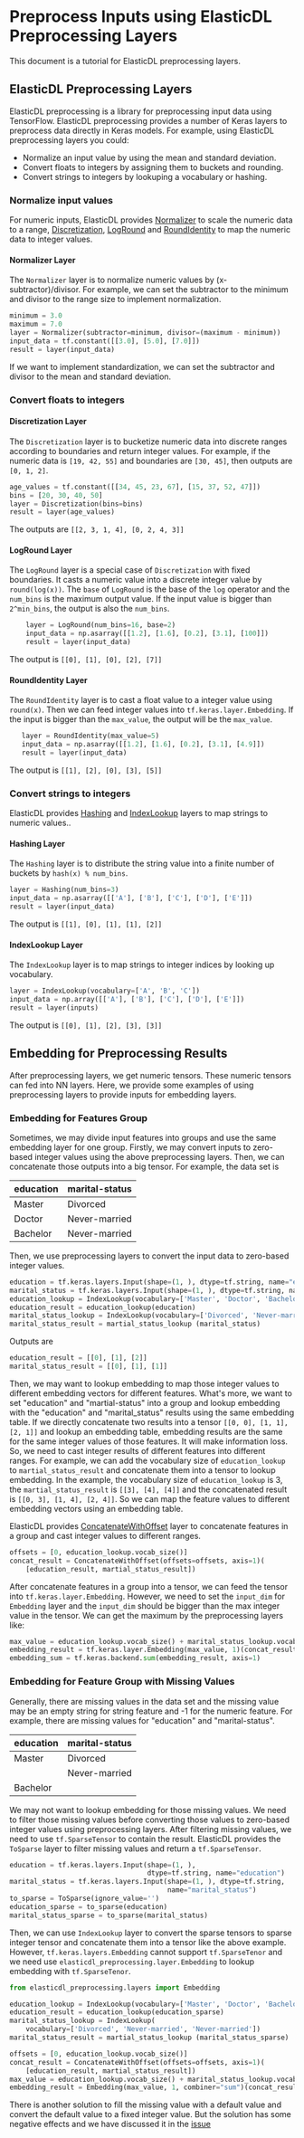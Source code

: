# Preprocess Inputs using ElasticDL Preprocessing Layers

This document is a tutorial for ElasticDL preprocessing layers.

## ElasticDL Preprocessing Layers

ElasticDL preprocessing is a library for preprocessing input data using
TensorFlow. ElasticDL preprocessing provides a number of Keras layers to
preprocess data directly in Keras models.
For example, using ElasticDL preprocessing layers you could:

- Normalize an input value by using the mean and standard deviation.
- Convert floats to integers by assigning them to buckets and rounding.
- Convert strings to integers by lookuping a vocabulary or hashing.

### Normalize input values

For numeric inputs, ElasticDL provides [Normalizer](#normalizer-layer) to scale
the numeric data to a range, [Discretization](#discretization-layer),
[LogRound](#loground-layer) and [RoundIdentity](#roundidentity-layer) to map
the numeric data to integer values.

#### Normalizer Layer

The `Normalizer` layer is to normalize numeric values by
(x-subtractor)/divisor. For example, we can set the subtractor to the minimum
and divisor to the range size to
implement normalization.

```python
minimum = 3.0
maximum = 7.0
layer = Normalizer(subtractor=minimum, divisor=(maximum - minimum))
input_data = tf.constant([[3.0], [5.0], [7.0]])
result = layer(input_data)
```

If we want to implement standardization, we can set the subtractor and divisor
to the mean and standard deviation.

### Convert floats to integers

#### Discretization Layer

The `Discretization` layer is to bucketize numeric data into discrete ranges
according to boundaries and return integer values. For example, if the numeric
data is `[19, 42, 55]` and boundaries are `[30, 45]`, then outputs are `[0, 1,
2]`.

```python
age_values = tf.constant([[34, 45, 23, 67], [15, 37, 52, 47]])
bins = [20, 30, 40, 50]
layer = Discretization(bins=bins)
result = layer(age_values)
```

The outputs are `[[2, 3, 1, 4], [0, 2, 4, 3]]`

#### LogRound Layer

The `LogRound` layer is a special case of `Discretization` with fixed
boundaries. It casts a numeric value into a discrete integer value by
`round(log(x))`.
The `base` of `LogRound` is the base of the `log` operator and the `num_bins`
is the maximum output value. If the input value is bigger than `2^min_bins`,
the output is also
the `num_bins`.

```python
    layer = LogRound(num_bins=16, base=2)
    input_data = np.asarray([[1.2], [1.6], [0.2], [3.1], [100]])
    result = layer(input_data)
```

The output is `[[0], [1], [0], [2], [7]]`

#### RoundIdentity Layer

The `RoundIdentity` layer is to cast a float value to a integer value using
`round(x)`. Then we can feed integer values into `tf.keras.layer.Embedding`. If
the input is bigger than
the `max_value`, the output will be the `max_value`.

 ```python
    layer = RoundIdentity(max_value=5)
    input_data = np.asarray([[1.2], [1.6], [0.2], [3.1], [4.9]])
    result = layer(input_data)
```

The output is `[[1], [2], [0], [3], [5]]`

### Convert strings to integers

ElasticDL provides [Hashing](#hashing-layer) and
[IndexLookup](#indexlookup-layer) layers to map strings to numeric values..

#### Hashing Layer

The `Hashing` layer is to distribute the string value into a finite number of
buckets by `hash(x) % num_bins`.

```python
layer = Hashing(num_bins=3)
input_data = np.asarray([['A'], ['B'], ['C'], ['D'], ['E']])
result = layer(input_data)
```

The output is `[[1], [0], [1], [1], [2]]`

#### IndexLookup Layer

The `IndexLookup` layer is to map strings to integer indices by looking up
vocabulary.

```python
layer = IndexLookup(vocabulary=['A', 'B', 'C'])
input_data = np.array([['A'], ['B'], ['C'], ['D'], ['E']])
result = layer(inputs)
```

The output is `[[0], [1], [2], [3], [3]]`

## Embedding for Preprocessing Results

After preprocessing layers, we get numeric tensors. These numeric tensors can
fed into NN layers. Here, we provide some examples of using preprocessing
layers to provide inputs for embedding layers.

### Embedding for Features Group

Sometimes, we may divide input features into groups and use the same embedding
layer for one group. Firstly, we may convert inputs to zero-based integer
values using the above
preprocessing layers. Then, we can concatenate those outputs into a big tensor.
For example, the data set is

| education | marital-status |
| --- | --- |
| Master | Divorced |
| Doctor | Never-married |
| Bachelor | Never-married |

Then, we use preprocessing layers to convert the input data to zero-based
integer values.

```python
education = tf.keras.layers.Input(shape=(1, ), dtype=tf.string, name="education")
marital_status = tf.keras.layers.Input(shape=(1, ), dtype=tf.string, name="marital_status")
education_lookup = IndexLookup(vocabulary=['Master', 'Doctor', 'Bachelor'])
education_result = education_lookup(education)
marital_status_lookup = IndexLookup(vocabulary=['Divorced', 'Never-married', 'Never-married'])
marital_status_result = martial_status_lookup (marital_status)
```

Outputs are

```python
education_result = [[0], [1], [2]]
marital_status_result = [[0], [1], [1]]
```

Then, we may want to lookup embedding to map those integer values to different
embedding vectors for different features. What's more, we want to set
"education" and "martial-status" into a group and lookup embedding with the
"education" and "marital_status" results using the same embedding table. If we
directly
concatenate two results into a tensor `[[0, 0], [1, 1], [2, 1]]` and lookup an
embedding table, embedding results are the same for the same integer values of
those features.
It will make information loss. So, we need to cast integer results of different
features into different ranges.
For example, we can add the vocabulary size of `education_lookup` to
`martial_status_result` and concatenate them into a tensor to lookup embedding.
In the example, the vocabulary size of `education_lookup` is 3,
the `martial_status_result` is `[[3], [4], [4]]` and the concatenated result is
`[[0, 3], [1, 4], [2, 4]]`. So we can map the feature values to different
embedding vectors using an embedding table.

ElasticDL provides
[ConcatenateWithOffset](https://github.com/sql-machine-learning/elasticdl/blob/develop/elasticdl_preprocessing/layers/concatenate_with_offset.py)
layer to concatenate features in a group and cast integer values to different
ranges.

```python
offsets = [0, education_lookup.vocab_size()]
concat_result = ConcatenateWithOffset(offsets=offsets, axis=1)(
    [education_result, martial_status_result])
```

After concatenate features in a group into a tensor, we can feed the tensor
into `tf.keras.layer.Embedding`. However, we need to set the `input_dim` for
`Embedding` layer and the `input_dim`
should be bigger than the max integer value in the tensor. We can get the
maximum by the preprocessing layers like:

```python
max_value = education_lookup.vocab_size() + marital_status_lookup.vocab_size()
embedding_result = tf.keras.layer.Embedding(max_value, 1)(concat_result)
embedding_sum = tf.keras.backend.sum(embedding_result, axis=1)
```

### Embedding for Feature Group with Missing Values

Generally, there are missing values in the data set and the missing value may
be an empty string for string feature and -1 for the numeric feature. For
example, there are
missing values for "education" and "marital-status".

| education | marital-status |
| --- | --- |
| Master | Divorced |
|  | Never-married |
| Bachelor |  |

We may not want to lookup embedding for those missing values. We need to filter
those missing values before converting those values to zero-based
integer values using preprocessing layers. After filtering missing values, we
need to use `tf.SparseTensor` to contain the result. ElasticDL provides the
`ToSparse` layer to filter
missing values and return a `tf.SparseTensor`.

```python
education = tf.keras.layers.Input(shape=(1, ),
                                  dtype=tf.string, name="education")
marital_status = tf.keras.layers.Input(shape=(1, ), dtype=tf.string,
                                       name="marital_status")
to_sparse = ToSparse(ignore_value='')
education_sparse = to_sparse(education)
marital_status_sparse = to_sparse(marital_status)
```

Then, we can use `IndexLookup` layer to convert the sparse tensors to sparse
integer tensor and concatenate them into a tensor like the above example.
However, `tf.keras.layers.Embedding`
cannot support `tf.SparseTenor` and we need use
`elasticdl_preprocessing.layer.Embedding` to lookup embedding with
`tf.SparseTenor`.

```python
from elasticdl_preprocessing.layers import Embedding

education_lookup = IndexLookup(vocabulary=['Master', 'Doctor', 'Bachelor'])
education_result = education_lookup(education_sparse)
marital_status_lookup = IndexLookup(
    vocabulary=['Divorced', 'Never-married', 'Never-married'])
marital_status_result = martial_status_lookup (marital_status_sparse)

offsets = [0, education_lookup.vocab_size()]
concat_result = ConcatenateWithOffset(offsets=offsets, axis=1)(
    [education_result, martial_status_result])
max_value = education_lookup.vocab_size() + marital_status_lookup.vocab_size()
embedding_result = Embedding(max_value, 1, combiner="sum")(concat_result)
```

There is another solution to fill the missing value with a default value and
convert the default value to a fixed integer value. But the solution has some
negative effects and we
have discussed it in the
[issue](https://github.com/sql-machine-learning/elasticdl/issues/1844)
